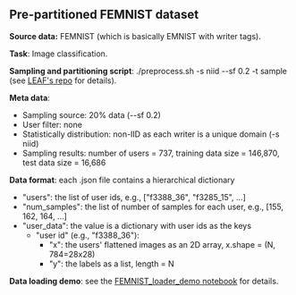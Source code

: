 ## Pre-partitioned FEMNIST dataset

**Source data:** FEMNIST (which is basically EMNIST with writer tags).

**Task**: Image classification.

**Sampling and partitioning script**: ./preprocess.sh -s niid --sf 0.2 -t sample (see [LEAF's repo](https://github.com/TalwalkarLab/leaf/tree/master/data/femnist) for details).

**Meta data**: 
- Sampling source: 20% data (--sf 0.2)
- User filter: none
- Statistically distribution: non-IID as each writer is a unique domain (-s niid)
- Sampling results: number of users = 737, training data size = 146,870, test data size = 16,686

**Data format**: each .json file contains a hierarchical dictionary
- "users": the list of user ids, e.g., \["f3388_36", "f3285_15", ...\]
- "num_samples": the list of number of samples for each user, e.g., \[155, 162, 164, ...\]
- "user_data": the value is a dictionary with user ids as the keys
	- "user id" (e.g., "f3388_36"): 
		- "x": the users' flattened images as an 2D array, x.shape = (N, 784=28x28)
		- "y": the labels as a list, length = N

**Data loading demo**: see the [FEMNIST_loader_demo notebook](https://github.com/wingter562/LEAF_prepartitioned/blob/main/femnist_sf02/FEMNIST_loader_demo.ipynb) for details.